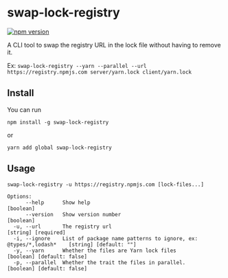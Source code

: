 # swap-lock-registry

[![npm version](https://badge.fury.io/js/swap-lock-registry.svg)](https://badge.fury.io/js/swap-lock-registry)

A CLI tool to swap the registry URL in the lock file without having to remove it.

Ex: `swap-lock-registry --yarn --parallel --url https://registry.npmjs.com server/yarn.lock client/yarn.lock`

## Install

You can run
```shell
npm install -g swap-lock-registry
```
or
```shell
yarn add global swap-lock-registry
```

## Usage

```
swap-lock-registry -u https://registry.npmjs.com [lock-files...]

Options:
      --help      Show help                                                                      [boolean]
      --version   Show version number                                                            [boolean]
  -u, --url       The registry url                                                     [string] [required]
  -i, --ignore    List of package name patterns to ignore, ex: @types/*,lodash*    [string] [default: ""]
  -y, --yarn      Whether the files are Yarn lock files                         [boolean] [default: false]
  -p, --parallel  Whether the trait the files in parallel.                      [boolean] [default: false]
```
